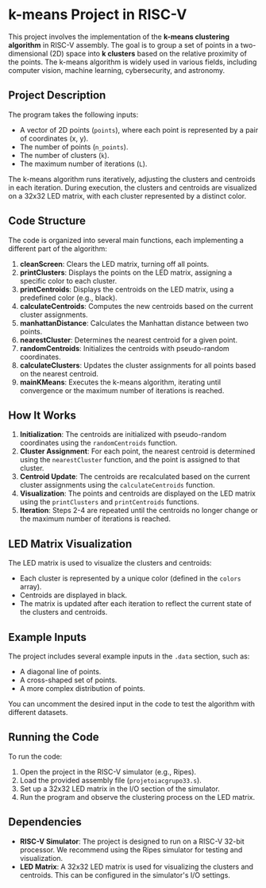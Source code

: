 # k-means Project in RISC-V

This project involves the implementation of the **k-means clustering algorithm** in RISC-V assembly. The goal is to group a set of points in a two-dimensional (2D) space into **k clusters** based on the relative proximity of the points. The k-means algorithm is widely used in various fields, including computer vision, machine learning, cybersecurity, and astronomy.

## Project Description

The program takes the following inputs:
- A vector of 2D points (`points`), where each point is represented by a pair of coordinates (x, y).
- The number of points (`n_points`).
- The number of clusters (`k`).
- The maximum number of iterations (`L`).

The k-means algorithm runs iteratively, adjusting the clusters and centroids in each iteration. During execution, the clusters and centroids are visualized on a 32x32 LED matrix, with each cluster represented by a distinct color.

## Code Structure

The code is organized into several main functions, each implementing a different part of the algorithm:

1. **cleanScreen**: Clears the LED matrix, turning off all points.
2. **printClusters**: Displays the points on the LED matrix, assigning a specific color to each cluster.
3. **printCentroids**: Displays the centroids on the LED matrix, using a predefined color (e.g., black).
4. **calculateCentroids**: Computes the new centroids based on the current cluster assignments.
5. **manhattanDistance**: Calculates the Manhattan distance between two points.
6. **nearestCluster**: Determines the nearest centroid for a given point.
7. **randomCentroids**: Initializes the centroids with pseudo-random coordinates.
8. **calculateClusters**: Updates the cluster assignments for all points based on the nearest centroid.
9. **mainKMeans**: Executes the k-means algorithm, iterating until convergence or the maximum number of iterations is reached.

## How It Works

1. **Initialization**: The centroids are initialized with pseudo-random coordinates using the `randomCentroids` function.
2. **Cluster Assignment**: For each point, the nearest centroid is determined using the `nearestCluster` function, and the point is assigned to that cluster.
3. **Centroid Update**: The centroids are recalculated based on the current cluster assignments using the `calculateCentroids` function.
4. **Visualization**: The points and centroids are displayed on the LED matrix using the `printClusters` and `printCentroids` functions.
5. **Iteration**: Steps 2-4 are repeated until the centroids no longer change or the maximum number of iterations is reached.

## LED Matrix Visualization

The LED matrix is used to visualize the clusters and centroids:
- Each cluster is represented by a unique color (defined in the `colors` array).
- Centroids are displayed in black.
- The matrix is updated after each iteration to reflect the current state of the clusters and centroids.

## Example Inputs

The project includes several example inputs in the `.data` section, such as:
- A diagonal line of points.
- A cross-shaped set of points.
- A more complex distribution of points.

You can uncomment the desired input in the code to test the algorithm with different datasets.

## Running the Code

To run the code:
1. Open the project in the RISC-V simulator (e.g., Ripes).
2. Load the provided assembly file (`projetoiacgrupo33.s`).
3. Set up a 32x32 LED matrix in the I/O section of the simulator.
4. Run the program and observe the clustering process on the LED matrix.

## Dependencies

- **RISC-V Simulator**: The project is designed to run on a RISC-V 32-bit processor. We recommend using the Ripes simulator for testing and visualization.
- **LED Matrix**: A 32x32 LED matrix is used for visualizing the clusters and centroids. This can be configured in the simulator's I/O settings.
